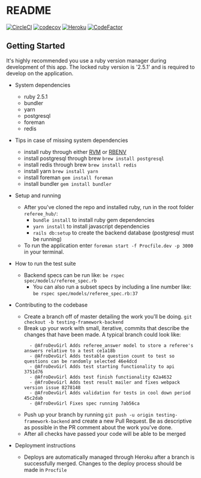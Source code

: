 # README
[![CircleCI](https://circleci.com/gh/iqasport/referee_hub/tree/master.svg?style=svg)](https://circleci.com/gh/iqasport/referee_hub/tree/master)
[![codecov](https://codecov.io/gh/iqasport/referee_hub/branch/master/graph/badge.svg)](https://codecov.io/gh/iqasport/referee_hub)
[![Heroku](https://heroku-badge.herokuapp.com/?app=referee-hub)](https://heroku-badge.herokuapp.com/?app=referee-hub)
[![CodeFactor](https://www.codefactor.io/repository/github/iqasport/referee_hub/badge)](https://www.codefactor.io/repository/github/iqasport/referee_hub)

## Getting Started

It's highly recommended you use a ruby version manager during development of this app. The locked ruby version is '2.5.1'
and is required to develop on the application.


* System dependencies
  - ruby 2.5.1
  - bundler
  - yarn
  - postgresql
  - foreman
  - redis

* Tips in case of missing system dependencies
  - install ruby through either [RVM](https://rvm.io/) or [RBENV](https://github.com/rbenv/rbenv)
  - install postgresql through brew `brew install postgresql`
  - install redis through brew `brew install redis`
  - install yarn `brew install yarn`
  - install foreman `gem install foreman`
  - install bundler `gem install bundler`

* Setup and running
  - After you've cloned the repo and installed ruby, run in the root folder `referee_hub/`:
    - `bundle install` to install ruby gem dependencies
    - `yarn install` to install javascript dependencies
    - `rails db:setup` to create the backend database (postgresql must be running)
  - To run the application enter `foreman start -f Procfile.dev -p 3000` in your terminal.

* How to run the test suite
  - Backend specs can be run like: `be rspec spec/models/referee_spec.rb`
    - You can also run a subset specs by including a line number like: `be rspec spec/models/referee_spec.rb:37`

* Contributing to the codebase
  - Create a branch off of master detailing the work you'll be doing. `git checkout -b testing-framework-backend`
  - Break up your work with small, iterative, commits that describe the changes that have been made.
    A typical branch could look like:
    ```
      - @AfroDevGirl Adds referee_answer model to store a referee's answers relative to a test ce1a18b
      - @AfroDevGirl Adds testable question count to test so questions can be randomly selected 46e4dcd
      - @AfroDevGirl Adds test starting functionality to api 3751d76
      - @AfroDevGirl Adds test finish functionality 62a4632
      - @AfroDevGirl Adds test result mailer and fixes webpack version issue 8278148
      - @AfroDevGirl Adds validation for tests in cool down period 45c2dab
      - @AfroDevGirl Fixes spec running 7ab56ca
    ```
  - Push up your branch by running `git push -u origin testing-framework-backend` and create a new Pull Request.
    Be as descriptive as possible in the PR comment about the work you've done.
  - After all checks have passed your code will be able to be merged

* Deployment instructions
  - Deploys are automatically managed through Heroku after a branch is successfully merged.
    Changes to the deploy process should be made in `Procfile`
